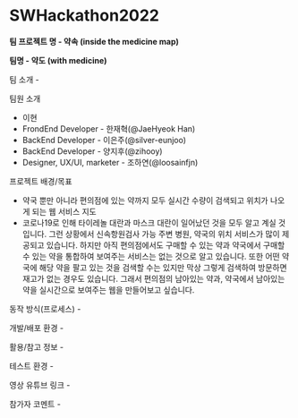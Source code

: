# SWHackathon2022

<b>팀 프로젝트 명 - 약속 (inside the medicine map)</b>

<b>팀명 - 약도 (with medicine)</b>

팀 소개 -

팀원 소개

- 이현
- FrondEnd Developer - 한재혁(@JaeHyeok Han)
- BackEnd Developer - 이은주(@silver-eunjoo)
- BackEnd Developer - 양지후(@zihooy)
- Designer, UX/UI, marketer - 조하연(@loosainfjn)

프로젝트 배경/목표 

- 약국 뿐만 아니라 편의점에 있는 약까지 모두 실시간 수량이 검색되고 위치가 나오게 되는 웹 서비스 지도
- 코로나19로 인해 타이레놀 대란과 마스크 대란이 일어났던 것을 모두 알고 계실 것입니다. 그런 상황에서 신속항원검사 가능 주변 병원, 약국의 위치 서비스가 많이 제공되고 있습니다. 하지만 아직 편의점에서도 구매할 수 있는 약과 약국에서 구매할 수 있는 약을 통합하여 보여주는 서비스는 없는 것으로 알고 있습니다. 또한 어떤 약국에 해당 약을 팔고 있는 것을 검색할 수는 있지만 막상 그렇게 검색하여 방문하면 재고가 없는 경우도 있습니다. 그래서 편의점의 남아있는 약과, 약국에서 남아있는 약을 실시간으로 보여주는 웹을 만들어보고 싶습니다.

동작 방식(프로세스) -

개발/배포 환경 -

활용/참고 정보 -

테스트 환경 -

영상 유튜브 링크 -

참가자 코멘트 -
